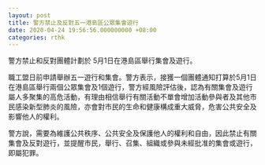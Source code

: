 ```yaml
---
layout: post
title: 警方禁止及反對五一港島區公眾集會遊行
date: 2020-04-24 19:56:56.000000000 +08:00
categories: rthk
---
```


警方禁止和反對團體計劃於 5月1日在港島區舉行集會及遊行。

職工盟日前申請舉辦五一遊行和集會。警方表示，接獲一個團體通知打算於5月1日在港島區舉行兩個公眾集會及1個遊行，警方經風險評估後，認為有關集會及遊行屬人多聚集的高危活動，有理由相信舉行有關活動不單會增加活動參與者及其他市民感染新型肺炎的風險，亦會對市民的生命和健康構成重大威脅，危害公共安全及影響他人的權利。

警方說，需要為維護公共秩序、公共安全及保護他人的權利和自由，因此禁止有關集會及反對遊行，並提醒市民，舉行、召集、組織或參與未經批准的集會或遊行，即屬犯罪。
